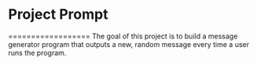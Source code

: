 # Project Prompt
==================
The goal of this project is to build a message generator program that outputs a new, random message every time a user runs the program. 